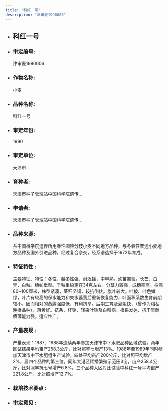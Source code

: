```yaml
---
title: "科红一号"
description: "津审麦1990006"
---
```

* ## 科红一号
* ###  审定编号:  
   津审麦1990006

*  ### 作物名称:  
   小麦

*   ###  品种名称: 
    科红一号

*   ### 审定年份: 
    1990

*   ### 审定单位:  
    天津市

*   ### 育种者:  
    天津市种子管理站中国科学院遗传...

*   ### 申请者:  
    天津市种子管理站中国科学院遗传...

*   ### 品种来源:  
    系中国科学院遗传所用春性圆锥分枝小麦不同地方品种，与冬春性普通小麦地方品种及国外引进品种，经过复合杂交，经系谱选择于1972年育成。

*   ### 特征特性 : 
    主要特征、特性：冬性、越冬性强、耐迟播，中早熟。幼苗匍匐。长芒、白壳、白粒。穗纺垂型。千粒重稳定在34克左右。分蘖力较强，成穗率高。株高80~100厘米，株型紧凑，茎秆坚韧，较抗倒伏。旗叶较大。叶披、叶色嫩绿，叶片有较高的保水能力和失水萎蔫后重新恢复能力，叶面积系数生育前期较小，因而相对的蒸腾强度低，有利抗旱。后期生育及灌浆快，（曾作为稻茬晚播品种），落黄好。抗条、杆锈，轻染叶锈及白粉病。根系发达、抗干旱耐瘠薄能力强。适应性广。

*   ### 产量表现 : 
    产量表现：1987、1988年连续两年参加天津市中下水肥品种区域试验，两年区试结果平均亩产258.3公斤，比对照鉴七增产13%。1988年至1989年同时参加天津市中下水肥组生产试验，四处平均亩产200公斤，比对照平均增产2%，居四个品种的第三位。同年大港区稀播繁殖示范田3亩，亩产258.4公斤，比对照丰抗七号增产6.8%。三个品种大区对比试验中科红一号平均亩产221.8公斤，比对照增产12.7%。

*   ### 栽培技术要点 : 
    

*   ### 审定意见 : 
    
